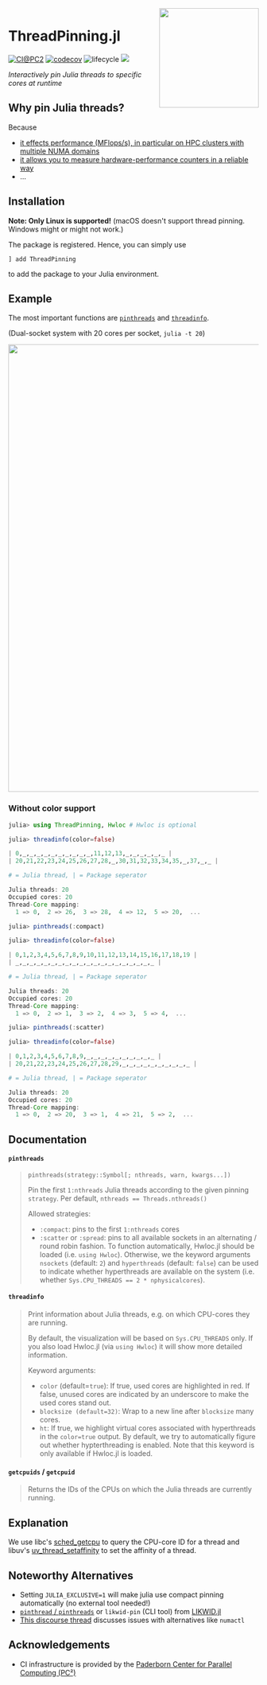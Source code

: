 <img align="right" src="https://github.com/carstenbauer/ThreadPinning.jl/raw/main/docs/src/assets/logo.png" width=200px>

# ThreadPinning.jl

[code-style-img]: https://img.shields.io/badge/code%20style-blue-4495d1.svg
[code-style-url]: https://github.com/invenia/BlueStyle

<!-- [![](https://img.shields.io/badge/docs-stable-blue.svg)](https://juliaperf.github.io/LIKWID.jl/stable/) -->
<!-- [![](https://img.shields.io/badge/docs-dev-blue.svg)](https://juliaperf.github.io/LIKWID.jl/dev/) -->
<!-- [![Build Status](https://github.com/JuliaPerf/LIKWID.jl/workflows/CI/badge.svg)](https://github.com/JuliaPerf/LIKWID.jl/actions) -->
[![CI@PC2](https://git.uni-paderborn.de/pc2-ci/julia/ThreadPinning-jl/badges/main/pipeline.svg?key_text=CI@PC2)](https://git.uni-paderborn.de/pc2-ci/julia/ThreadPinning-jl/-/pipelines)
[![codecov](https://codecov.io/gh/carstenbauer/ThreadPinning.jl/branch/main/graph/badge.svg?token=Ze61CbGoO5)](https://codecov.io/gh/carstenbauer/ThreadPinning.jl)
![lifecycle](https://img.shields.io/badge/lifecycle-stable-green.svg)
[![][code-style-img]][code-style-url]

*Interactively pin Julia threads to specific cores at runtime*

## Why pin Julia threads?

Because
* [it effects performance (MFlops/s), in particular on HPC clusters with multiple NUMA domains](https://github.com/JuliaPerf/BandwidthBenchmark.jl#flopsscaling)
* [it allows you to measure hardware-performance counters in a reliable way](https://juliaperf.github.io/LIKWID.jl/stable/marker/)
* ...

## Installation

**Note: Only Linux is supported!** (macOS doesn't support thread pinning. Windows might or might not work.)

The package is registered. Hence, you can simply use
```
] add ThreadPinning
```
to add the package to your Julia environment.

## Example

The most important functions are [`pinthreads`](#pinthreads) and [`threadinfo`](#threadinfo).

(Dual-socket system with 20 cores per socket, `julia -t 20`)

<img src="https://github.com/carstenbauer/ThreadPinning.jl/raw/main/docs/src/assets/threadinfo.png" width=900px>

### Without color support

```julia
julia> using ThreadPinning, Hwloc # Hwloc is optional

julia> threadinfo(color=false)

| 0,_,_,_,_,_,_,_,_,_,_,11,12,13,_,_,_,_,_,_ |
| 20,21,22,23,24,25,26,27,28,_,30,31,32,33,34,35,_,37,_,_ |

# = Julia thread, | = Package seperator

Julia threads: 20
Occupied cores: 20
Thread-Core mapping:
  1 => 0,  2 => 26,  3 => 28,  4 => 12,  5 => 20,  ...

julia> pinthreads(:compact)

julia> threadinfo(color=false)

| 0,1,2,3,4,5,6,7,8,9,10,11,12,13,14,15,16,17,18,19 |
| _,_,_,_,_,_,_,_,_,_,_,_,_,_,_,_,_,_,_,_ |

# = Julia thread, | = Package seperator

Julia threads: 20
Occupied cores: 20
Thread-Core mapping:
  1 => 0,  2 => 1,  3 => 2,  4 => 3,  5 => 4,  ...

julia> pinthreads(:scatter)

julia> threadinfo(color=false)

| 0,1,2,3,4,5,6,7,8,9,_,_,_,_,_,_,_,_,_,_ |
| 20,21,22,23,24,25,26,27,28,29,_,_,_,_,_,_,_,_,_,_ |

# = Julia thread, | = Package seperator

Julia threads: 20
Occupied cores: 20
Thread-Core mapping:
  1 => 0,  2 => 20,  3 => 1,  4 => 21,  5 => 2,  ...
```

## Documentation

#### `pinthreads`

> `pinthreads(strategy::Symbol[; nthreads, warn, kwargs...])`
> 
> Pin the first `1:nthreads` Julia threads according to the given pinning `strategy`.
> Per default, `nthreads == Threads.nthreads()`
> 
> Allowed strategies:
> * `:compact`: pins to the first `1:nthreads` cores
> * `:scatter` or `:spread`: pins to all available sockets in an alternating / round robin fashion. To function automatically, Hwloc.jl should be loaded (i.e. `using Hwloc`). Otherwise, we the keyword arguments `nsockets` (default: `2`) and `hyperthreads` (default: `false`) can be used to indicate whether hyperthreads are available on the system (i.e. whether `Sys.CPU_THREADS == 2 * nphysicalcores`).

#### `threadinfo`

> Print information about Julia threads, e.g. on which CPU-cores they are running.
> 
> By default, the visualization will be based on `Sys.CPU_THREADS` only.
> If you also load Hwloc.jl (via `using Hwloc`) it will show more detailed information.
> 
> Keyword arguments:
> * `color` (default=`true`): If true, used cores are highlighted in red. If false, unused cores are indicated by an underscore to make the used cores stand out. 
> * `blocksize (default=32)`: Wrap to a new line after `blocksize` many cores.
> * `ht`: If true, we highlight virtual cores associated with hyperthreads in the `color=true` output. By default, we try to automatically figure out whether hypterthreading is enabled. Note that this keyword is only available if Hwloc.jl is loaded.

#### `getcpuids` / `getcpuid`

> Returns the IDs of the CPUs on which the Julia threads
> are currently running.

## Explanation

We use libc's [sched_getcpu](https://man7.org/linux/man-pages/man3/sched_getcpu.3.html) to query the CPU-core ID for a thread and libuv's [uv_thread_setaffinity](https://github.com/clibs/uv/blob/master/docs/src/threading.rst) to set the affinity of a thread.


## Noteworthy Alternatives

* Setting `JULIA_EXCLUSIVE=1` will make julia use compact pinning automatically (no external tool needed!)
* [`pinthread` / `pinthreads`](https://juliaperf.github.io/LIKWID.jl/dev/examples/dynamic_pinning/) or `likwid-pin` (CLI tool) from [LIKWID.jl](https://github.com/JuliaPerf/LIKWID.jl)
* [This discourse thread](https://discourse.julialang.org/t/thread-affinitization-pinning-julia-threads-to-cores/58069/5) discusses issues with alternatives like `numactl`

## Acknowledgements

* CI infrastructure is provided by the [Paderborn Center for Parallel Computing (PC²)](https://pc2.uni-paderborn.de/)
